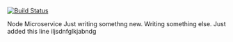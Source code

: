 [![Build Status](http://159.65.135.167:8090/api/badges/tintinthong/node-microservice/status.svg)](http://159.65.135.167:8090/tintinthong/node-microservice)

Node Microservice
Just writing somethng new. 
Writing something else.
Just added this line
iljsdnfglkjabndg
